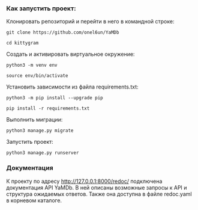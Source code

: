 ### Как запустить проект:

Клонировать репозиторий и перейти в него в командной строке:

```
git clone https://github.com/onel6un/YaMDb
```

```
cd kittygram
```

Cоздать и активировать виртуальное окружение:

```
python3 -m venv env
```

```
source env/bin/activate
```

Установить зависимости из файла requirements.txt:

```
python3 -m pip install --upgrade pip
```

```
pip install -r requirements.txt
```

Выполнить миграции:

```
python3 manage.py migrate
```

Запустить проект:

```
python3 manage.py runserver
```

### Документация
К проекту по адресу http://127.0.0.1:8000/redoc/ подключена 
документация API YaMDb. В ней описаны возможные запросы к API
и структура ожидаемых ответов.
Также она доступна в файле redoc.yaml в корневом каталоге.

